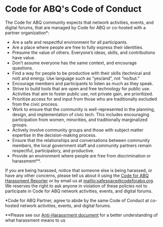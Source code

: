 <h1>Code for ABQ's Code of Conduct</h1>

<p>The Code for ABQ community expects that network activities, events, and digital forums, that are managed by Code for ABQ or co-hosted with a partner organization*:

<ul>
<li>Are a safe and respectful environment for all participants.
<li>Are a place where people are free to fully express their identities.
<li>Presume the value of others. Everyone’s ideas, skills, and contributions have value.
<li>Don’t assume everyone has the same context, and encourage questions.
<li>Find a way for people to be productive with their skills (technical and not) and energy. Use language such as “yes/and”, not “no/but.”
<li>Encourage members and participants to listen as much as they speak.
<li>Strive to build tools that are open and free technology for public use. Activities that aim to foster public use, not private gain, are prioritized.
<li>Prioritize access for and input from those who are traditionally excluded from the civic process.
<li>Work to ensure that the community is well-represented in the planning, design, and implementation of civic tech. This includes encouraging participation from women, minorities, and traditionally marginalized groups. 
<li>Actively involve community groups and those with subject matter expertise in the decision-making process.
<li>Ensure that the relationships and conversations between community members, the local government staff and community partners remain respectful, participatory, and productive.
<li>Provide an environment where people are free from discrimination or harassment**.
</ul>

<p>If you are being harassed, notice that someone else is being harassed, or have any other concerns, please tell us about it using the <a href="https://codeforabq.typeform.com/to/Uiirlb">Code for ABQ Harassment Reporter</a> or by email us at <a href="mailto:safespace@codeforabq.org">mailto:safespace@codeforabq.org</a>.  We reserves the right to ask anyone in violation of these policies not to participate in Code for ABQ network activities, events, and digital forums.

<p>*Code for ABQ Partner, agree to abide by the same Code of Conduct at co-hosted network activities, events, and digital forums.

<p>**Please see our <a href="">Anti-Harassrment document<a> for a better understanding of what harassment means to us 




